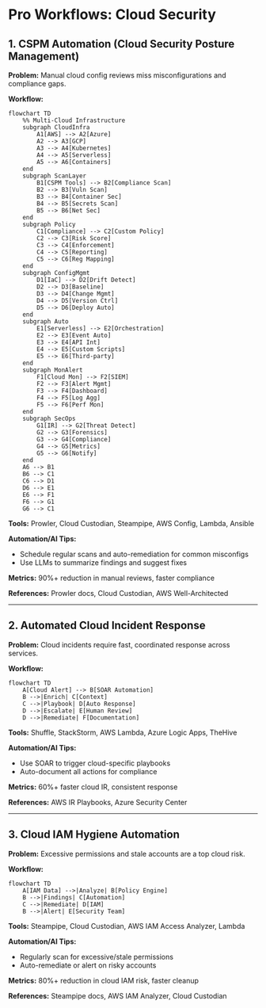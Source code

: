 # Pro Workflows: Cloud Security

## 1. CSPM Automation (Cloud Security Posture Management)
**Problem:** Manual cloud config reviews miss misconfigurations and compliance gaps.

**Workflow:**
```mermaid
flowchart TD
    %% Multi-Cloud Infrastructure
    subgraph CloudInfra
        A1[AWS] --> A2[Azure]
        A2 --> A3[GCP]
        A3 --> A4[Kubernetes]
        A4 --> A5[Serverless]
        A5 --> A6[Containers]
    end
    subgraph ScanLayer
        B1[CSPM Tools] --> B2[Compliance Scan]
        B2 --> B3[Vuln Scan]
        B3 --> B4[Container Sec]
        B4 --> B5[Secrets Scan]
        B5 --> B6[Net Sec]
    end
    subgraph Policy
        C1[Compliance] --> C2[Custom Policy]
        C2 --> C3[Risk Score]
        C3 --> C4[Enforcement]
        C4 --> C5[Reporting]
        C5 --> C6[Reg Mapping]
    end
    subgraph ConfigMgmt
        D1[IaC] --> D2[Drift Detect]
        D2 --> D3[Baseline]
        D3 --> D4[Change Mgmt]
        D4 --> D5[Version Ctrl]
        D5 --> D6[Deploy Auto]
    end
    subgraph Auto
        E1[Serverless] --> E2[Orchestration]
        E2 --> E3[Event Auto]
        E3 --> E4[API Int]
        E4 --> E5[Custom Scripts]
        E5 --> E6[Third-party]
    end
    subgraph MonAlert
        F1[Cloud Mon] --> F2[SIEM]
        F2 --> F3[Alert Mgmt]
        F3 --> F4[Dashboard]
        F4 --> F5[Log Agg]
        F5 --> F6[Perf Mon]
    end
    subgraph SecOps
        G1[IR] --> G2[Threat Detect]
        G2 --> G3[Forensics]
        G3 --> G4[Compliance]
        G4 --> G5[Metrics]
        G5 --> G6[Notify]
    end
    A6 --> B1
    B6 --> C1
    C6 --> D1
    D6 --> E1
    E6 --> F1
    F6 --> G1
    G6 --> C1
```
**Tools:** Prowler, Cloud Custodian, Steampipe, AWS Config, Lambda, Ansible

**Automation/AI Tips:**
- Schedule regular scans and auto-remediation for common misconfigs
- Use LLMs to summarize findings and suggest fixes

**Metrics:** 90%+ reduction in manual reviews, faster compliance

**References:** Prowler docs, Cloud Custodian, AWS Well-Architected

---

## 2. Automated Cloud Incident Response
**Problem:** Cloud incidents require fast, coordinated response across services.

**Workflow:**
```mermaid
flowchart TD
    A[Cloud Alert] --> B[SOAR Automation]
    B -->|Enrich| C[Context]
    C -->|Playbook| D[Auto Response]
    D -->|Escalate| E[Human Review]
    D -->|Remediate| F[Documentation]
```
**Tools:** Shuffle, StackStorm, AWS Lambda, Azure Logic Apps, TheHive

**Automation/AI Tips:**
- Use SOAR to trigger cloud-specific playbooks
- Auto-document all actions for compliance

**Metrics:** 60%+ faster cloud IR, consistent response

**References:** AWS IR Playbooks, Azure Security Center

---

## 3. Cloud IAM Hygiene Automation
**Problem:** Excessive permissions and stale accounts are a top cloud risk.

**Workflow:**
```mermaid
flowchart TD
    A[IAM Data] -->|Analyze| B[Policy Engine]
    B -->|Findings| C[Automation]
    C -->|Remediate| D[IAM]
    B -->|Alert| E[Security Team]
```
**Tools:** Steampipe, Cloud Custodian, AWS IAM Access Analyzer, Lambda

**Automation/AI Tips:**
- Regularly scan for excessive/stale permissions
- Auto-remediate or alert on risky accounts

**Metrics:** 80%+ reduction in cloud IAM risk, faster cleanup

**References:** Steampipe docs, AWS IAM Analyzer, Cloud Custodian 